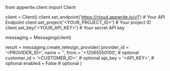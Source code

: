 from appwrite.client import Client

client = Client()
client.set_endpoint('https://cloud.appwrite.io/v1') # Your API Endpoint
client.set_project('<YOUR_PROJECT_ID>') # Your project ID
client.set_key('<YOUR_API_KEY>') # Your secret API key

messaging = Messaging(client)

result = messaging.create_telesign_provider(
    provider_id = '<PROVIDER_ID>',
    name = '<NAME>',
    from = '+12065550100', # optional
    customer_id = '<CUSTOMER_ID>', # optional
    api_key = '<API_KEY>', # optional
    enabled = False # optional
)
